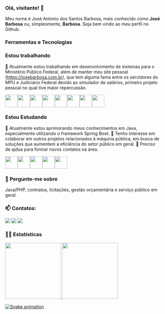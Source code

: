 ### Olá, visitante! 👋
Meu nome é José Antonio dos Santos Barbosa, mais conhecido como **José Barbosa** ou, simplesmente, **Barbosa**. Seja bem vindo ao meu perfil no Github. 

### Ferramentas e Tecnologias

### Estou trabalhando
🔭 Atualmente estou trabalhando em desenvolvimento de sistemas para o Ministério Público Federal, além de manter meu site pessoal (https://josebarbosa.com.br), que tem alguma fama entre os servidores do MPU e Judiciário Federal devido ao simulador de salários, primeiro projeto pessoal no qual tive maior repercussão. 

<img src="https://cdn.jsdelivr.net/gh/devicons/devicon/icons/linux/linux-original.svg"  width="40" height="40" /><img src="https://cdn.jsdelivr.net/gh/devicons/devicon/icons/ubuntu/ubuntu-plain-wordmark.svg"  width="40" height="40" /><img src="https://cdn.jsdelivr.net/gh/devicons/devicon/icons/wordpress/wordpress-original.svg"  width="40" height="40" /><img src="https://cdn.jsdelivr.net/gh/devicons/devicon/icons/html5/html5-original-wordmark.svg"  width="40" height="40" /><img src="https://cdn.jsdelivr.net/gh/devicons/devicon/icons/php/php-original.svg" width="40" height="40"  /><img src="https://cdn.jsdelivr.net/gh/devicons/devicon/icons/mysql/mysql-original-wordmark.svg" width="40" height="40"  /><img src="https://cdn.jsdelivr.net/gh/devicons/devicon/icons/java/java-original-wordmark.svg"  width="40" height="40" /><img src="https://cdn.jsdelivr.net/gh/devicons/devicon/icons/spring/spring-original-wordmark.svg"  width="40" height="40" />
          

### Estou Estudando
🌱 Atualmente estou aprimorando meus conhecimentos em Java, especialmente utilizando o framework Spring Boot. 
👯 Tenho interesse em colaborar em outros projetos relacionados à máquina pública, em busca de soluções que aumentem a eficiência do setor público em geral. 
🤔 Preciso de ajdua para formar novos contatos na área. 

<img src="https://cdn.jsdelivr.net/gh/devicons/devicon/icons/go/go-original.svg"  width="40" height="40" /><img src="https://cdn.jsdelivr.net/gh/devicons/devicon/icons/heroku/heroku-plain-wordmark.svg" width="40" height="40"  /><img src="https://cdn.jsdelivr.net/gh/devicons/devicon/icons/kotlin/kotlin-original-wordmark.svg" width="40" height="40"  /><img src="https://cdn.jsdelivr.net/gh/devicons/devicon/icons/nodejs/nodejs-original-wordmark.svg"  width="40" height="40" /><img src="https://cdn.jsdelivr.net/gh/devicons/devicon/icons/trello/trello-plain-wordmark.svg"  width="40" height="40" />
          
### 💬 Pergunte-me sobre
 Java/PHP, contratos, licitações, gestão orçamentária e serviço público em geral. 
 
### 📫 Contatos: 
<div>
  <a href = "mailto:jose@josebarbosa.com.br"><img src="https://img.shields.io/badge/Gmail-D14836?style=for-the-badge&logo=gmail&logoColor=white" target="_blank"></a>
  <a href="https://www.linkedin.com/in/josebarbosa-com-br/" target="_blank"><img src="https://img.shields.io/badge/-LinkedIn-%230077B5?style=for-the-badge&logo=linkedin&logoColor=white" target="_blank"></a>   
  <a href="https://www.youtube.com/channel/UCUt-9ZAjyu_CjDcUUp03qPA" target="_blank"><img src="https://img.shields.io/badge/YouTube-FF0000?style=for-the-badge&logo=youtube&logoColor=white" target="_blank"></a>
</div>
  
### :construction_worker_woman: Estatísticas 
<div>
<a href="https://github.com/josebarbosa">
<img height="180em" src="https://github-readme-stats.vercel.app/api/top-langs/?username=josebarbosa&langs_count=9&theme=dracula"/>
<img height="180em" src="https://github-readme-stats.vercel.app/api?username=josebarbosa&show_icons=true&theme=dracula&include_all_commits=true&count_private=true"/>
</div>
          
![Snake animation](https://github.com/josebarbosa/josebarbosa/blob/output/github-contribution-grid-snake.svg)
      
